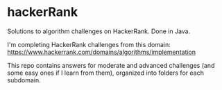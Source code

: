 # hackerRank

Solutions to algorithm challenges on HackerRank. Done in Java.

I'm completing HackerRank challenges from this domain: https://www.hackerrank.com/domains/algorithms/implementation

This repo contains answers for moderate and advanced challenges (and some easy ones if I learn from them), organized into folders for each subdomain.
